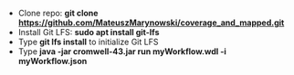 - Clone repo: **git clone https://github.com/MateuszMarynowski/coverage_and_mapped.git**
- Install Git LFS: **sudo apt install git-lfs**
- Type **git lfs install** to initialize Git LFS
- Type **java -jar cromwell-43.jar run myWorkflow.wdl -i myWorkflow.json**
